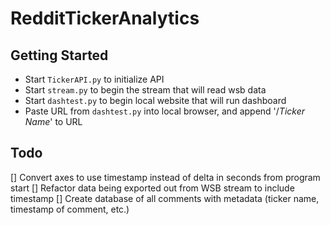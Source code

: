 # RedditTickerAnalytics

## Getting Started
- Start `TickerAPI.py` to initialize API
- Start `stream.py` to begin the stream that will read wsb data
- Start `dashtest.py` to begin local website that will run dashboard
- Paste URL from `dashtest.py` into local browser, and append '/*Ticker Name*' to URL

## Todo
[] Convert axes to use timestamp instead of delta in seconds from program start
[] Refactor data being exported out from WSB stream to include timestamp
[] Create database of all comments with metadata (ticker name, timestamp of comment, etc.)